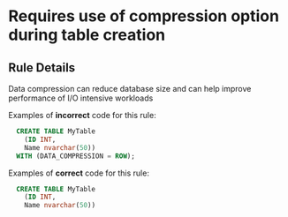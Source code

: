# Requires use of compression option during table creation

## Rule Details

Data compression can reduce database size and can help improve performance of I/O intensive workloads 

Examples of **incorrect** code for this rule:
        
```sql
  CREATE TABLE MyTable 
	(ID INT, 
	Name nvarchar(50))
  WITH (DATA_COMPRESSION = ROW);
```

Examples of **correct** code for this rule:

```sql
  CREATE TABLE MyTable 
	(ID INT, 
	Name nvarchar(50))
```
